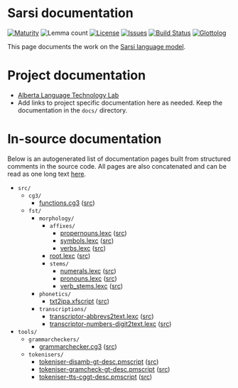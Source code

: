 # Sarsi documentation

[![Maturity](https://img.shields.io/endpoint?url=https%3A%2F%2Fraw.githubusercontent.com%2Fgiellalt%2Flang-srs%2Fgh-pages%2Fmaturity.json)](https://giellalt.github.io/MaturityClassification.html)
![Lemma count](https://img.shields.io/endpoint?url=https%3A%2F%2Fraw.githubusercontent.com%2Fgiellalt%2Flang-srs%2Fgh-pages%2Flemmacount.json)
[![License](https://img.shields.io/github/license/giellalt/lang-srs)](https://github.com/giellalt/lang-srs/blob/main/LICENSE)
[![Issues](https://img.shields.io/github/issues/giellalt/lang-srs)](https://github.com/giellalt/lang-srs/issues)
[![Build Status](https://builds.giellalt.org/api/badge/lang-srs?label=CI)](https://builds.giellalt.org/pipelines/lang-srs/builds/latest)
[![Glottolog](https://img.shields.io/badge/Glottolog-green)](https://glottolog.org/resource/languoid/id/sars1236)

This page documents the work on the [Sarsi language model](http://github.com/giellalt/lang-srs). 

# Project documentation

* [Alberta Language Technology Lab](http://altlab.artsrn.ualberta.ca/)
* Add links to project specific documentation here as needed. Keep the documentation in the `docs/` directory.

# In-source documentation

Below is an autogenerated list of documentation pages built from structured comments in the source code. All pages are also concatenated and can be read as one long text [here](srs.md).

* `src/`
    * `cg3/`
        * [functions.cg3](src-cg3-functions.cg3.html) ([src](https://github.com/giellalt/lang-srs/blob/main/src/cg3/functions.cg3))
    * `fst/`
        * `morphology/`
            * `affixes/`
                * [propernouns.lexc](src-fst-morphology-affixes-propernouns.lexc.html) ([src](https://github.com/giellalt/lang-srs/blob/main/src/fst/morphology/affixes/propernouns.lexc))
                * [symbols.lexc](src-fst-morphology-affixes-symbols.lexc.html) ([src](https://github.com/giellalt/lang-srs/blob/main/src/fst/morphology/affixes/symbols.lexc))
                * [verbs.lexc](src-fst-morphology-affixes-verbs.lexc.html) ([src](https://github.com/giellalt/lang-srs/blob/main/src/fst/morphology/affixes/verbs.lexc))
            * [root.lexc](src-fst-morphology-root.lexc.html) ([src](https://github.com/giellalt/lang-srs/blob/main/src/fst/morphology/root.lexc))
            * `stems/`
                * [numerals.lexc](src-fst-morphology-stems-numerals.lexc.html) ([src](https://github.com/giellalt/lang-srs/blob/main/src/fst/morphology/stems/numerals.lexc))
                * [pronouns.lexc](src-fst-morphology-stems-pronouns.lexc.html) ([src](https://github.com/giellalt/lang-srs/blob/main/src/fst/morphology/stems/pronouns.lexc))
                * [verb_stems.lexc](src-fst-morphology-stems-verb_stems.lexc.html) ([src](https://github.com/giellalt/lang-srs/blob/main/src/fst/morphology/stems/verb_stems.lexc))
        * `phonetics/`
            * [txt2ipa.xfscript](src-fst-phonetics-txt2ipa.xfscript.html) ([src](https://github.com/giellalt/lang-srs/blob/main/src/fst/phonetics/txt2ipa.xfscript))
        * `transcriptions/`
            * [transcriptor-abbrevs2text.lexc](src-fst-transcriptions-transcriptor-abbrevs2text.lexc.html) ([src](https://github.com/giellalt/lang-srs/blob/main/src/fst/transcriptions/transcriptor-abbrevs2text.lexc))
            * [transcriptor-numbers-digit2text.lexc](src-fst-transcriptions-transcriptor-numbers-digit2text.lexc.html) ([src](https://github.com/giellalt/lang-srs/blob/main/src/fst/transcriptions/transcriptor-numbers-digit2text.lexc))
* `tools/`
    * `grammarcheckers/`
        * [grammarchecker.cg3](tools-grammarcheckers-grammarchecker.cg3.html) ([src](https://github.com/giellalt/lang-srs/blob/main/tools/grammarcheckers/grammarchecker.cg3))
    * `tokenisers/`
        * [tokeniser-disamb-gt-desc.pmscript](tools-tokenisers-tokeniser-disamb-gt-desc.pmscript.html) ([src](https://github.com/giellalt/lang-srs/blob/main/tools/tokenisers/tokeniser-disamb-gt-desc.pmscript))
        * [tokeniser-gramcheck-gt-desc.pmscript](tools-tokenisers-tokeniser-gramcheck-gt-desc.pmscript.html) ([src](https://github.com/giellalt/lang-srs/blob/main/tools/tokenisers/tokeniser-gramcheck-gt-desc.pmscript))
        * [tokeniser-tts-cggt-desc.pmscript](tools-tokenisers-tokeniser-tts-cggt-desc.pmscript.html) ([src](https://github.com/giellalt/lang-srs/blob/main/tools/tokenisers/tokeniser-tts-cggt-desc.pmscript))
